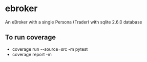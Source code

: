 # ebroker
An eBroker with a single Persona (Trader) with sqlite 2.6.0 database

## To run coverage
 - coverage run --source=src -m pytest 
 - coverage report -m
